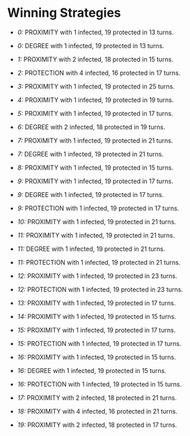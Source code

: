 # Winning Strategies

* _0:_ PROXIMITY with 1 infected, 19 protected in 13 turns.


* _0:_ DEGREE with 1 infected, 19 protected in 13 turns.


* _1:_ PROXIMITY with 2 infected, 18 protected in 15 turns.


* _2:_ PROTECTION with 4 infected, 16 protected in 17 turns.


* _3:_ PROXIMITY with 1 infected, 19 protected in 25 turns.


* _4:_ PROXIMITY with 1 infected, 19 protected in 19 turns.


* _5:_ PROXIMITY with 1 infected, 19 protected in 17 turns.


* _6:_ DEGREE with 2 infected, 18 protected in 19 turns.


* _7:_ PROXIMITY with 1 infected, 19 protected in 21 turns.


* _7:_ DEGREE with 1 infected, 19 protected in 21 turns.


* _8:_ PROXIMITY with 1 infected, 19 protected in 15 turns.


* _9:_ PROXIMITY with 1 infected, 19 protected in 17 turns.


* _9:_ DEGREE with 1 infected, 19 protected in 17 turns.


* _9:_ PROTECTION with 1 infected, 19 protected in 17 turns.


* _10:_ PROXIMITY with 1 infected, 19 protected in 21 turns.


* _11:_ PROXIMITY with 1 infected, 19 protected in 21 turns.


* _11:_ DEGREE with 1 infected, 19 protected in 21 turns.


* _11:_ PROTECTION with 1 infected, 19 protected in 21 turns.


* _12:_ PROXIMITY with 1 infected, 19 protected in 23 turns.


* _12:_ PROTECTION with 1 infected, 19 protected in 23 turns.


* _13:_ PROXIMITY with 1 infected, 19 protected in 17 turns.


* _14:_ PROXIMITY with 1 infected, 19 protected in 15 turns.


* _15:_ PROXIMITY with 1 infected, 19 protected in 17 turns.


* _15:_ PROTECTION with 1 infected, 19 protected in 17 turns.


* _16:_ PROXIMITY with 1 infected, 19 protected in 15 turns.


* _16:_ DEGREE with 1 infected, 19 protected in 15 turns.


* _16:_ PROTECTION with 1 infected, 19 protected in 15 turns.


* _17:_ PROXIMITY with 2 infected, 18 protected in 21 turns.


* _18:_ PROXIMITY with 4 infected, 16 protected in 21 turns.


* _19:_ PROXIMITY with 2 infected, 18 protected in 17 turns.


